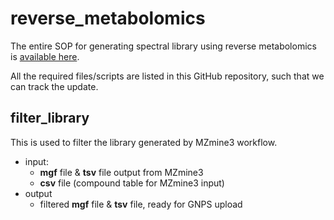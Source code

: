 # reverse_metabolomics
The entire SOP for generating spectral library using reverse metabolomics is [available here](https://docs.google.com/document/d/1jvLTQ_gbU6-ljOjG2v-6W_8KIpOSBRT5cJthqHA_TB0/edit?usp=sharing).

All the required files/scripts are listed in this GitHub repository, such that we can track the update.


## filter_library
This is used to filter the library generated by MZmine3 workflow.

* input: 
  * **mgf** file & **tsv** file output from MZmine3
  * **csv** file (compound table for MZmine3 input)
* output
  * filtered **mgf** file & **tsv** file, ready for GNPS upload


